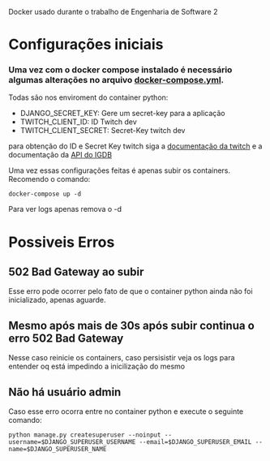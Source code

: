 Docker usado durante o trabalho de Engenharia de Software 2

# Configurações iniciais
### Uma vez com o docker compose instalado é necessário algumas alterações no arquivo [docker-compose.yml](https://github.com/Eduardo-V-Argenton/Docker_LPN/blob/main/docker-compose.yml).
Todas são nos enviroment do container python:
-  DJANGO_SECRET_KEY: Gere um secret-key para a aplicação
- TWITCH_CLIENT_ID: ID Twitch dev
- TWITCH_CLIENT_SECRET: Secret-Key twitch dev

para obtenção do ID e Secret Key twitch siga a [documentação da twitch](https://dev.twitch.tv/docs/authentication/) e a documentação da [API do IGDB](https://api-docs.igdb.com/#account-creation)

Uma vez essas configurações feitas é apenas subir os containers.
Recomendo o comando:
```
docker-compose up -d
```
Para ver logs apenas remova o -d

# Possiveis Erros
## 502 Bad Gateway ao subir
Esse erro pode ocorrer pelo fato de que o container python ainda não foi inicializado, apenas aguarde.

## Mesmo após mais de 30s após subir continua o erro 502 Bad Gateway
Nesse caso reinicie os containers, caso persisistir veja os logs para entender oq está impedindo a inicilização do mesmo

## Não há usuário admin
Caso esse erro ocorra entre no container python e execute o seguinte comando:
```
python manage.py createsuperuser --noinput --username=$DJANGO_SUPERUSER_USERNAME --email=$DJANGO_SUPERUSER_EMAIL --name=$DJANGO_SUPERUSER_NAME
```

